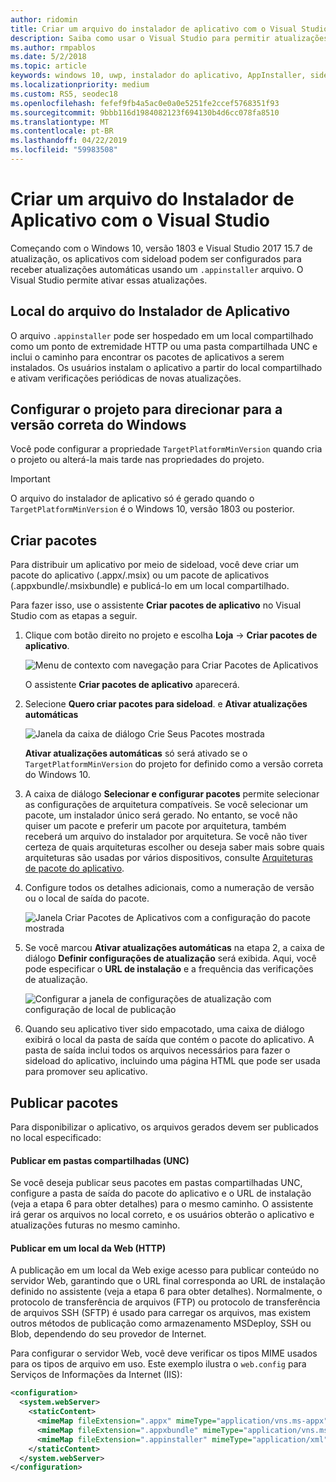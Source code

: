 ```yaml
---
author: ridomin
title: Criar um arquivo do instalador de aplicativo com o Visual Studio | Microsoft Docs
description: Saiba como usar o Visual Studio para permitir atualizações automáticas usando o arquivo .appinstaller.
ms.author: rmpablos
ms.date: 5/2/2018
ms.topic: article
keywords: windows 10, uwp, instalador do aplicativo, AppInstaller, sideload
ms.localizationpriority: medium
ms.custom: RS5, seodec18
ms.openlocfilehash: fefef9fb4a5ac0e0a0e5251fe2ccef5768351f93
ms.sourcegitcommit: 9bbb116d1984082123f694130b4d6cc078fa8510
ms.translationtype: MT
ms.contentlocale: pt-BR
ms.lasthandoff: 04/22/2019
ms.locfileid: "59983508"
---
```

# <a name="create-an-app-installer-file-with-visual-studio"></a>Criar um arquivo do Instalador de Aplicativo com o Visual Studio

Começando com o Windows 10, versão 1803 e Visual Studio 2017 15.7 de atualização, os aplicativos com sideload podem ser configurados para receber atualizações automáticas usando um `.appinstaller` arquivo. O Visual Studio permite ativar essas atualizações.

## <a name="app-installer-file-location"></a>Local do arquivo do Instalador de Aplicativo
O arquivo `.appinstaller` pode ser hospedado em um local compartilhado como um ponto de extremidade HTTP ou uma pasta compartilhada UNC e inclui o caminho para encontrar os pacotes de aplicativos a serem instalados. Os usuários instalam o aplicativo a partir do local compartilhado e ativam verificações periódicas de novas atualizações. 


## <a name="configure-the-project-to-target-the-correct-windows-version"></a>Configurar o projeto para direcionar para a versão correta do Windows

Você pode configurar a propriedade `TargetPlatformMinVersion` quando cria o projeto ou alterá-la mais tarde nas propriedades do projeto. 

>[!IMPORTANT]
> O arquivo do instalador de aplicativo só é gerado quando o `TargetPlatformMinVersion` é o Windows 10, versão 1803 ou posterior.


## <a name="create-packages"></a>Criar pacotes

Para distribuir um aplicativo por meio de sideload, você deve criar um pacote do aplicativo (.appx/.msix) ou um pacote de aplicativos (.appxbundle/.msixbundle) e publicá-lo em um local compartilhado.

Para fazer isso, use o assistente **Criar pacotes de aplicativo** no Visual Studio com as etapas a seguir.

1. Clique com botão direito no projeto e escolha **Loja** -> **Criar pacotes de aplicativo**.  

    ![Menu de contexto com navegação para Criar Pacotes de Aplicativos](images/packaging-screen2.jpg)   

    O assistente **Criar pacotes de aplicativo** aparecerá.

2. Selecione **Quero criar pacotes para sideload**. e **Ativar atualizações automáticas**  

    ![Janela da caixa de diálogo Crie Seus Pacotes mostrada](images/select-sideloading.png)  

    **Ativar atualizações automáticas** só será ativado se o `TargetPlatformMinVersion` do projeto for definido como a versão correta do Windows 10.

3. A caixa de diálogo **Selecionar e configurar pacotes** permite selecionar as configurações de arquitetura compatíveis. Se você selecionar um pacote, um instalador único será gerado. No entanto, se você não quiser um pacote e preferir um pacote por arquitetura, também receberá um arquivo do instalador por arquitetura.  Se você não tiver certeza de quais arquiteturas escolher ou deseja saber mais sobre quais arquiteturas são usadas por vários dispositivos, consulte [Arquiteturas de pacote do aplicativo](https://docs.microsoft.com/windows/uwp/packaging/device-architecture?context=/windows/msix/render).

4. Configure todos os detalhes adicionais, como a numeração de versão ou o local de saída do pacote.

    ![Janela Criar Pacotes de Aplicativos com a configuração do pacote mostrada](images/packaging-screen5.jpg)  

5. Se você marcou **Ativar atualizações automáticas** na etapa 2, a caixa de diálogo **Definir configurações de atualização** será exibida. Aqui, você pode especificar o **URL de instalação** e a frequência das verificações de atualização.

    ![Configurar a janela de configurações de atualização com configuração de local de publicação](images/sideloading-screen.png)  

6. Quando seu aplicativo tiver sido empacotado, uma caixa de diálogo exibirá o local da pasta de saída que contém o pacote do aplicativo. A pasta de saída inclui todos os arquivos necessários para fazer o sideload do aplicativo, incluindo uma página HTML que pode ser usada para promover seu aplicativo.

## <a name="publish-packages"></a>Publicar pacotes

Para disponibilizar o aplicativo, os arquivos gerados devem ser publicados no local especificado:

#### <a name="publish-to-shared-folders-unc"></a>Publicar em pastas compartilhadas (UNC)

Se você deseja publicar seus pacotes em pastas compartilhadas UNC, configure a pasta de saída do pacote do aplicativo e o URL de instalação (veja a etapa 6 para obter detalhes) para o mesmo caminho. O assistente irá gerar os arquivos no local correto, e os usuários obterão o aplicativo e atualizações futuras no mesmo caminho.

#### <a name="publish-to-a-web-location-http"></a>Publicar em um local da Web (HTTP)

A publicação em um local da Web exige acesso para publicar conteúdo no servidor Web, garantindo que o URL final corresponda ao URL de instalação definido no assistente (veja a etapa 6 para obter detalhes). Normalmente, o protocolo de transferência de arquivos (FTP) ou protocolo de transferência de arquivos SSH (SFTP) é usado para carregar os arquivos, mas existem outros métodos de publicação como armazenamento MSDeploy, SSH ou Blob, dependendo do seu provedor de Internet.

Para configurar o servidor Web, você deve verificar os tipos MIME usados para os tipos de arquivo em uso. Este exemplo ilustra o `web.config` para Serviços de Informações da Internet (IIS):

```xml
<configuration>
  <system.webServer>
    <staticContent>
      <mimeMap fileExtension=".appx" mimeType="application/vns.ms-appx" />
      <mimeMap fileExtension=".appxbundle" mimeType="application/vns.ms-appx" />
      <mimeMap fileExtension=".appinstaller" mimeType="application/xml" />
    </staticContent>  
  </system.webServer>  
</configuration>
```
